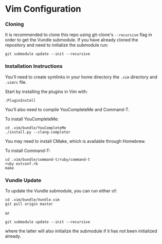 # Vim Configuration

### Cloning

It is recommended to clone this repo using git-clone's `--recursive` flag in
order to get the Vundle submodule. If you have already cloned the repository
and need to initialize the submodule run:

```
git submodule update --init --recursive
```

### Installation Instructions
You'll need to create symlinks in your home directory the `.vim` directory
and `.vimrc` file.

Start by installing the plugins in Vim with:

```
:PluginInstall
```

You'll also need to compile YouCompleteMe and Command-T.

To install YouCompleteMe:

```
cd .vim/bundle/YouCompleteMe
./install.py --clang-completer
```

You may need to install CMake, which is available through Homebrew.

To install Command-T:

```
cd .vim/bundle/command-t/ruby/command-t
ruby extconf.rb
make
```

### Vundle Update
To update the Vundle submodule, you can run either of:

```
cd .vim/bundle/Vundle.vim
git pull origin master
```

or

```
git submodule update --init --recursive
```

where the latter will also initialize the submodule if it has not been
initialized already.
